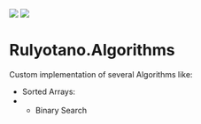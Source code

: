 <a href="https://www.nuget.org/packages/Rulyotano.Algorithms"><img src="https://img.shields.io/nuget/v/Rulyotano.Algorithms?logo=nuget"/></a>
<img src="https://img.shields.io/github/last-commit/rulyotano/Rulyotano.CrossCutting?logo=github"/>

# Rulyotano.Algorithms
Custom implementation of several Algorithms like:
- Sorted Arrays:
- - Binary Search
